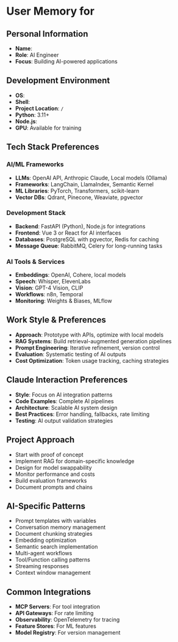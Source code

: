 # User Memory for 

## Personal Information
- **Name**: 
- **Role**: AI Engineer
- **Focus**: Building AI-powered applications

## Development Environment
- **OS**: 
- **Shell**: 
- **Project Location**: `/`
- **Python**: 3.11+
- **Node.js**: 
- **GPU**: Available for training

## Tech Stack Preferences
### AI/ML Frameworks
- **LLMs**: OpenAI API, Anthropic Claude, Local models (Ollama)
- **Frameworks**: LangChain, LlamaIndex, Semantic Kernel
- **ML Libraries**: PyTorch, Transformers, scikit-learn
- **Vector DBs**: Qdrant, Pinecone, Weaviate, pgvector

### Development Stack
- **Backend**: FastAPI (Python), Node.js for integrations
- **Frontend**: Vue 3 or React for AI interfaces
- **Databases**: PostgreSQL with pgvector, Redis for caching
- **Message Queue**: RabbitMQ, Celery for long-running tasks

### AI Tools & Services
- **Embeddings**: OpenAI, Cohere, local models
- **Speech**: Whisper, ElevenLabs
- **Vision**: GPT-4 Vision, CLIP
- **Workflows**: n8n, Temporal
- **Monitoring**: Weights & Biases, MLflow

## Work Style & Preferences
- **Approach**: Prototype with APIs, optimize with local models
- **RAG Systems**: Build retrieval-augmented generation pipelines
- **Prompt Engineering**: Iterative refinement, version control
- **Evaluation**: Systematic testing of AI outputs
- **Cost Optimization**: Token usage tracking, caching strategies

## Claude Interaction Preferences
- **Style**: Focus on AI integration patterns
- **Code Examples**: Complete AI pipelines
- **Architecture**: Scalable AI system design
- **Best Practices**: Error handling, fallbacks, rate limiting
- **Testing**: AI output validation strategies

## Project Approach
- Start with proof of concept
- Implement RAG for domain-specific knowledge
- Design for model swappability
- Monitor performance and costs
- Build evaluation frameworks
- Document prompts and chains

## AI-Specific Patterns
- Prompt templates with variables
- Conversation memory management
- Document chunking strategies
- Embedding optimization
- Semantic search implementation
- Multi-agent workflows
- Tool/Function calling patterns
- Streaming responses
- Context window management

## Common Integrations
- **MCP Servers**: For tool integration
- **API Gateways**: For rate limiting
- **Observability**: OpenTelemetry for tracing
- **Feature Stores**: For ML features
- **Model Registry**: For version management